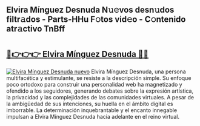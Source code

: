 ## Elvira Mínguez Desnuda N𝚞𝚎vos desn𝚞dos filtr𝚊dos - Parts-HHu F𝚘tos vid𝚎o - C𝚘ntenido atr𝚊ctivo TnBff

# <h2><a href="http://mb0gu8.tromn.icu/?c=Elvira+M%c3%adnguez+Desnuda">🔗👉👉👉 Elvira Mínguez Desnuda 🔗🔗</a></h2>

[![Elvira Mínguez Desnuda nuevo](https://i.imgur.com/pEAQMta.gif)](http://mb0gu8.tromn.icu/?c=Elvira+M%c3%adnguez+Desnuda)
Elvira Mínguez Desnuda, una persona multifacética y estimulante, se resiste a la descripción simple. Su enfoque poco ortodoxo para construir una personalidad web ha magnetizado y ofendido a los seguidores, generando debates sobre la expresión artística, la privacidad y las complejidades de las comunidades virtuales. A pesar de la ambigüedad de sus intenciones, su huella en el ámbito digital es imborrable. La determinación inquebrantable y el encanto innegable impulsan a Elvira Mínguez Desnuda hacia adelante en el reino virtual.
